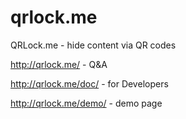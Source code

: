# qrlock.me
QRLock.me - hide content via QR codes

http://qrlock.me/	- Q&A

http://qrlock.me/doc/ - for Developers

http://qrlock.me/demo/ - demo page


